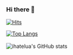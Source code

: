 ### Hi there 👋
[![Hits](https://hits.seeyoufarm.com/api/count/incr/badge.svg?url=https%3A%2F%2Fgithub.com%2Fihatelua%2Fhit-counter&count_bg=%235DAA93&title_bg=%23192C2D&icon=visualstudio.svg&icon_color=%23008ED5&title=&edge_flat=false)](https://hits.seeyoufarm.com)

<!--
**ihatelua/ihatelua** is a ✨ _special_ ✨ repository because its `README.md` (this file) appears on your GitHub profile.

Here are some ideas to get you started:

- 🔭 I’m currently working on ...
- 🌱 I’m currently learning ...
- 👯 I’m looking to collaborate on ...
- 🤔 I’m looking for help with ...
- 💬 Ask me about ...
- 📫 How to reach me: ...
- 😄 Pronouns: ...
- ⚡ Fun fact: ...
-->

[![Top Langs](https://github-readme-stats.vercel.app/api/top-langs/?username=ihatelua&langs_count=8)](https://github.com/ihatelua/github-readme-stats)<br><br>
![ihatelua's GitHub stats](https://github-readme-stats.vercel.app/api?username=ihatelua&show_icons=true&count_private=true&include_all_commits=true)
